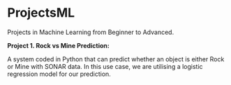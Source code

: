# ProjectsML
Projects in Machine Learning from Beginner to Advanced.

**Project 1. Rock vs Mine Prediction:**

A system coded in Python that can predict whether an object is either Rock or Mine with SONAR data. In this use case, we are utilising a logistic regression model for our prediction.
